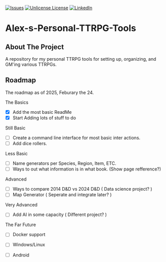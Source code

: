 <!-- PROJECT SHIELDS -->
[![Issues][issues-shield]][issues-url]
[![Unlicense License][license-shield]][license-url]
[![LinkedIn][linkedin-shield]][linkedin-url]


# Alex-s-Personal-TTRPG-Tools

<!-- ABOUT THE PROJECT -->
## About The Project

A repository for my personal TTRPG tools for setting up, organizing, and GM'ing various TTRPGs.


<!-- ROADMAP -->
## Roadmap

The roadmap as of 2025, Feburary the 24.

The Basics
- [x] Add the most basic ReadMe
- [x] Start Adding lots of stuff to do

Still Basic      
- [ ] Create a command line interface for most basic inter actions.
- [ ] Add dice rollers.

Less Basic
- [ ] Name generators per Species, Region, Item, ETC.
- [ ] Ways to out what information is in what book. (Show page refference?)

Advanced
- [ ] Ways to compare 2014 D&D vs 2024 D&D ( Data science project? )
- [ ] Map Generator ( Seperate and integrate later? )

Very Advanced
- [ ] Add AI in some capacity ( Different project? )

The Far Future
- [ ] Docker support
- [ ] Windows/Linux
- [ ] Android
 

<!-- TODO
See the [open issues](https://github.com/othneildrew/Best-README-Template/issues) for a full list of proposed features (and known issues).
-->


<!-- MARKDOWN LINKS & IMAGES -->
<!-- https://www.markdownguide.org/basic-syntax/#reference-style-links -->
[issues-shield]: https://img.shields.io/github/issues/othneildrew/Best-README-Template.svg?style=for-the-badge
[issues-url]: https://github.com/Enza514/Alex-s-Personal-TTRPG-Tools/issues
[license-shield]: https://img.shields.io/github/license/othneildrew/Best-README-Template.svg?style=for-the-badge
[license-url]: https://github.com/Enza514/Alex-s-Personal-TTRPG-Tools/blob/master/LICENSE.txt
[linkedin-shield]: https://img.shields.io/badge/-LinkedIn-black.svg?style=for-the-badge&logo=linkedin&colorB=555
[linkedin-url]: https://www.linkedin.com/in/alex-stewart-99581398/
